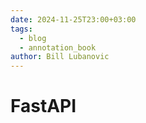 ```yaml
---
date: 2024-11-25T23:00+03:00
tags:
  - blog
  - annotation_book
author: Bill Lubanovic
---
```


# FastAPI
